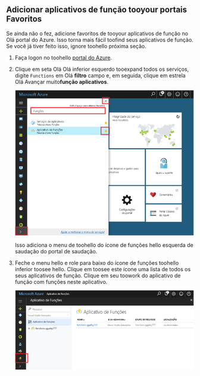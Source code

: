 ## <a name="add-function-apps-tooyour-portal-favorites"></a>Adicionar aplicativos de função tooyour portais Favoritos 

Se ainda não o fez, adicione favoritos de tooyour aplicativos de função no Olá portal do Azure. Isso torna mais fácil toofind seus aplicativos de função. Se você já tiver feito isso, ignore toohello próxima seção. 

1. Faça logon no toohello [portal do Azure](https://portal.azure.com/).

2. Clique em seta Olá Olá inferior esquerdo tooexpand todos os serviços, digite `Functions` em Olá **filtro** campo e, em seguida, clique em estrela Olá Avançar muito**função aplicativos**.  
 
    ![Criar aplicativo de função em Olá portal do Azure](./media/functions-portal-favorite-function-apps/functions-favorite-function-apps.png)

    Isso adiciona o menu de toohello do ícone de funções hello esquerda de saudação do portal de saudação.

3. Feche o menu hello e role para baixo do ícone de funções toohello inferior toosee hello. Clique em toosee este ícone uma lista de todos os seus aplicativos de função. Clique em seu toowork do aplicativo de função com funções neste aplicativo. 
 
    ![](./media/functions-portal-favorite-function-apps/functions-function-apps-hub.png)
 
     